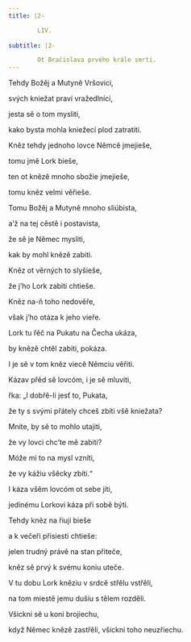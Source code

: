 ```yaml
---
title: |2-

        LIV.
      
subtitle: |2-

        Ot Bračislava prvého krále smrti.
---
```


Tehdy Božěj a Mutyně Vršovici,

svých kniežat praví vražedlníci,

jesta sě o tom mysliti,

kako bysta mohla kniežecí plod zatratiti.

Kněz tehdy jednoho lovce Němcě jmejieše,

tomu jmě Lork bieše,

ten ot knězě mnoho sbožie jmejieše,

tomu kněz velmi věřieše.

Tomu Božěj a Mutyně mnoho sliúbista,

a’ž na tej cěstě i postavista,

že sě je Němec mysliti,

kak by mohl knězě zabiti.

Kněz ot věrných to slyšieše,

že j’ho Lork zabiti chtieše.

Kněz na-ň toho nedověře,

však j’ho otáza k jeho vieře.

Lork tu řěč na Pukatu na Čecha ukáza,

by knězě chtěl zabiti, pokáza.

I je sě v tom kněz viecě Němciu věřiti.

Kázav přěd sě lovcóm, i je sě mluviti,

řka: „I dobřě-li jesť to, Pukata,

že ty s svými přátely chceš zbíti všě kniežata?

Mníte, by sě to mohlo utajiti,

že vy lovci chc’te mě zabiti?

Móže mi to na mysl vzníti,

že vy kážiu všěcky zbíti.“

I káza všěm lovcóm ot sebe jíti,

jedinému Lorkovi káza při sobě býti.

Tehdy kněz na řiuji bieše

a k večeři přisiesti chtieše:

jelen trudný právě na stan přiteče,

kněz sě prvý k svému koniu uteče.

V tu dobu Lork kněziu v srdcě střělu vstřěli,

na tom miestě jemu dušiu s tělem rozděli.

Všickni sě u koní brojiechu,

když Němec knězě zastřěli, všickni toho neuzřiechu.
